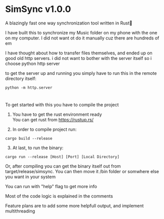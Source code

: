 # SimSync v1.0.0

A blazingly fast one way synchronization tool written in Rust🦀

I have built this to synchronize my Music folder on my phone with the one on my computer. I did not want ot do it manually cuz there are hundreds of em

I have thought about how to transfer files themselves, and ended up on good old http servers. i did not want to bother with the server itself so i choose python http server

to get the server up and running you simply have to run this in the remote directory itself:
```
python -m http.server
```

#

To get started with this you have to compile the project

1. You have to get the rust environment ready \
You can get rust from https://rustup.rs/

2. In order to compile project run:
```
cargo build --release
```
3. At last, to run the binary:
```
cargo run --release [Host] [Port] [Local Directory]
```

Or, after compiling you can get the binary itself out from target/release/simsync. You can then move it /bin folder or somwhere else you want in your system

You can run with "help" flag to get more info


Most of the code logic is explained in the comments


Feature plans are to add some more helpfull output, and implement multithreading
